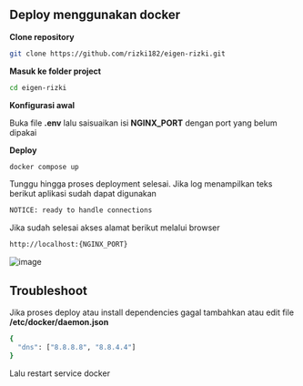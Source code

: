 ## Deploy menggunakan docker
**Clone repository**

```sh
git clone https://github.com/rizki182/eigen-rizki.git
```

**Masuk ke folder project**
```sh
cd eigen-rizki
```
**Konfigurasi awal**

Buka file **.env** lalu saisuaikan isi **NGINX_PORT** dengan port yang belum dipakai

**Deploy**
```sh
docker compose up
```
Tunggu hingga proses deployment selesai. Jika log menampilkan teks berikut aplikasi sudah dapat digunakan
```sh
NOTICE: ready to handle connections
```
Jika sudah selesai akses alamat berikut melalui browser
```sh
http://localhost:{NGINX_PORT}
```
![image](https://github.com/rizki182/eigen-rizki/assets/6510392/52ee8bb9-6fde-4104-ad40-1bc8c4488ee1)

## Troubleshoot
Jika proses deploy atau install dependencies gagal tambahkan atau edit file **/etc/docker/daemon.json**
```sh
{
  "dns": ["8.8.8.8", "8.8.4.4"]
}
```
Lalu restart service docker
